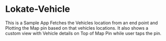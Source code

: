 # Lokate-Vehicle
This is a Sample App Fetches the Vehicles location from an end point and Plotting the Map pin based on that vehicles locations. It also shows a custom view with Vehicle details on Top of Map Pin while user taps the pin.
